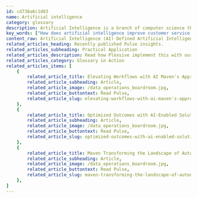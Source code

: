 ```yaml
---
id: cd738a6c1d03
name: Artificial intelligence
category: glossary
description: Artificial Intelligence is a branch of computer science that mimics human intelligence, enhancing productivity, and innovation within businesses, while necessitating strategic implementation and ethical consideration.
key_words: ["How does artificial intelligence improve customer service interactions?", "What are the ethical considerations of deploying AI in business?", "How can AI drive innovation and productivity growth for companies?", "What role does AI play in modernizing business operations?", "How are machine learning and geospatial analysis revolutionizing insurance markets?", "What are the benefits of integrating AI in business during market shifts?", "How can companies develop an effective artificial intelligence strategy?", "What are the applications of natural language generation in business analytics?", "How does AI enable human-robot collaboration in the workplace?", "How do voice-activated chatbots powered by AI enhance user experience?"]
content_raw: Artificial Intelligence (AI) Defined Artificial Intelligence (AI) is a subset of computer science that aims to emulate human intelligence. AI integrates rational, emotional, and cognitive intelligence levels to simulate a comprehensive human thought process. Business Benefits of Artificial Intelligence We live in an era where AI is spearheading a new age of productivity growth, enabling closer human-robot collaboration, and satisfying the demand for intuitive consumer experiences. It uncovers potential opportunities, offering personalized insights that fuel innovation. Regardless of whether a business is navigating steady growth or periods of flux, AI’s prophetic and scalable capabilities let businesses react quickly and effortlessly to customer demands and market shifts. Through optimization and modernization, AI is compelling businesses to reassess their operational practices. The Importance of AI AI has risen in significance in the business world, becoming incorporated into various applications as a default option to enhance features like recommendations, next best actions and analytics based on Natural Language Generation (NLG). The effective usage of AI necessitates keen attention to employing intelligent technologies in addressing challenging operational issues and revitalizing the business. AI Applications in Modern Businesses Modern businesses employ AI in a variety of ways. Examples include utility companies using voice-activated, AI-driven chatbots to facilitate research into services and solutions, improving customer interactions and the user experience. Insurers may also leverage machine learning and geospatial analysis to gain a deeper understanding of complex markets and identify new business opportunities. Formulating an Effective AI Strategy An effective AI strategy extends beyond mere technical capabilities. Every business challenge demands disparate tools, techniques, and approaches. Implementing AI necessitates considerable experimentation along with transferring learnings to the following deployment stages. Therefore, companies should consider this factor when planning. A sound AI strategy should begin by emphasizing business value/impact and responsible ethical behavior, rather than solely focusing on the technology’s capabilities and algorithms.
related_articles_heading: Recently published Pulse insights.
related_articles_subheading: Practical Application
related_articles_description: Read how Plexsive implement this with our clients.
related_articles_category: Glossary in Action
related_articles_items: [
	{
		related_article_title: Elevating Workflows with AI Maven's Approach,
		related_article_subheading: Article,
		related_article_image: /data_operations_boardroom.jpg,
		related_article_buttontext: Read Pulse,
		related_article_slug: elevating-workflows-with-ai-maven's-approach
	},
	{
		related_article_title: Optimized Outcomes with AI-Enabled Solutions,
		related_article_subheading: Article,
		related_article_image: /data_operations_boardroom.jpg,
		related_article_buttontext: Read Pulse,
		related_article_slug: optimized-outcomes-with-ai-enabled-solutions
	},
	{
		related_article_title: Maven Transforming the Landscape of Autonomous Vehicles,
		related_article_subheading: Article,
		related_article_image: /data_operations_boardroom.jpg,
		related_article_buttontext: Read Pulse,
		related_article_slug: maven-transforming-the-landscape-of-autonomous-vehicles
	},
]
---
```

